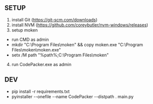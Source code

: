 ## SETUP
1. install Git (https://git-scm.com/downloads)
2. install NVM (https://github.com/coreybutler/nvm-windows/releases)
3. setup moken
  - run CMD as admin
  - mkdir "C:\Program Files\moken" && copy moken.exe "C:\Program Files\moken\moken.exe"
  - setx /M path "%path%;C:\Program Files\moken"
4. run CodePacker.exe as admin

## DEV
- pip install -r requirements.txt
- pyinstaller --onefile --name CodePacker --distpath . main.py
